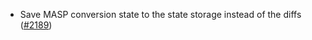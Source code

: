 - Save MASP conversion state to the state storage instead of the diffs
  ([\#2189](https://github.com/anoma/namada/issues/2189))